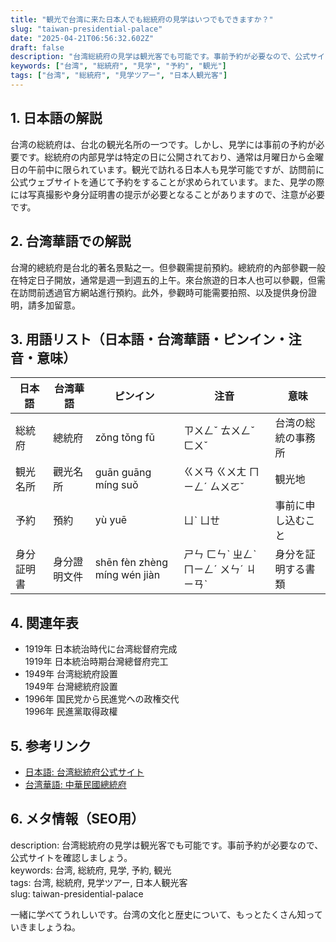 ```yaml
---
title: "観光で台湾に来た日本人でも総統府の見学はいつでもできますか？"
slug: "taiwan-presidential-palace"
date: "2025-04-21T06:56:32.602Z"
draft: false
description: "台湾総統府の見学は観光客でも可能です。事前予約が必要なので、公式サイトを確認しましょう。"
keywords: ["台湾", "総統府", "見学", "予約", "観光"]
tags: ["台湾", "総統府", "見学ツアー", "日本人観光客"]
---
```


## 1. 日本語の解説  
台湾の総統府は、台北の観光名所の一つです。しかし、見学には事前の予約が必要です。総統府の内部見学は特定の日に公開されており、通常は月曜日から金曜日の午前中に限られています。観光で訪れる日本人も見学可能ですが、訪問前に公式ウェブサイトを通じて予約をすることが求められています。また、見学の際には写真撮影や身分証明書の提示が必要となることがありますので、注意が必要です。

## 2. 台湾華語での解説  
台灣的總統府是台北的著名景點之一。但參觀需提前預約。總統府的內部參觀一般在特定日子開放，通常是週一到週五的上午。來台旅遊的日本人也可以參觀，但需在訪問前透過官方網站進行預約。此外，參觀時可能需要拍照、以及提供身份證明，請多加留意。

## 3. 用語リスト（日本語・台湾華語・ピンイン・注音・意味）

| 日本語 | 台湾華語 | ピンイン | 注音 | 意味 |
| --- | --- | --- | --- | --- |
| 総統府 | 總統府 | zǒng tǒng fǔ | ㄗㄨㄥˇ ㄊㄨㄥˇ ㄈㄨˇ | 台湾の総統の事務所 |
| 観光名所 | 觀光名所 | guān guāng míng suǒ | ㄍㄨㄢ ㄍㄨㄤ ㄇㄧㄥˊ ㄙㄨㄛˇ | 観光地 |
| 予約 | 預約 | yù yuē | ㄩˋ ㄩㄝ | 事前に申し込むこと |
| 身分証明書 | 身分證明文件 | shēn fèn zhèng míng wén jiàn | ㄕㄣ ㄈㄣˋ ㄓㄥˋ ㄇㄧㄥˊ ㄨㄣˊ ㄐㄧㄢˋ | 身分を証明する書類 |

## 4. 関連年表  

- 1919年 日本統治時代に台湾総督府完成  
  1919年 日本統治時期台灣總督府完工  
- 1949年 台湾総統府設置  
  1949年 台灣總統府設置  
- 1996年 国民党から民進党への政権交代  
  1996年 民進黨取得政權  

## 5. 参考リンク  
- [日本語: 台湾総統府公式サイト](https://www.president.gov.tw/)  
- [台湾華語: 中華民國總統府](https://www.president.gov.tw/)

## 6. メタ情報（SEO用）  
description: 台湾総統府の見学は観光客でも可能です。事前予約が必要なので、公式サイトを確認しましょう。  
keywords: 台湾, 総統府, 見学, 予約, 観光  
tags: 台湾, 総統府, 見学ツアー, 日本人観光客  
slug: taiwan-presidential-palace

一緒に学べてうれしいです。台湾の文化と歴史について、もっとたくさん知っていきましょうね。